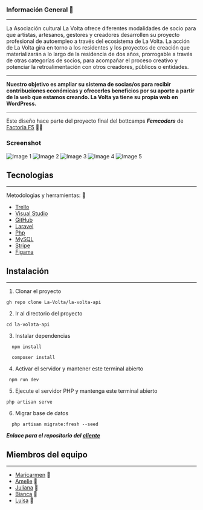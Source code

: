 ### Información General :ledger:
***
La Asociación cultural La Volta ofrece diferentes modalidades de socio para que artistas, artesanos, gestores y creadores desarrollen su proyecto profesional de autoempleo a través del ecosistema de La Volta.
La acción de La Volta gira en torno a los residentes y los proyectos de creación que materializarán a lo largo de la residencia de dos años, prorrogable a través de otras categorías de socios, para acompañar el proceso creativo y potenciar la retroalimentación con otros creadores, públicos o entidades.
***
**Nuestro objetivo es ampliar su sistema de socias/os para recibir contribuciones económicas y ofrecerles beneficios por su aporte a partir de la web que estamos creando. La Volta ya tiene su propia web en WordPress.**
***
Este diseño hace parte del proyecto final del bottcamps ***Femcoders*** de [Factoria F5](https://factoriaf5.org/) :woman_student:

### Screenshot
![Image 1](https://www.united-internet.de/fileadmin/user_upload/Brands/Downloads/Logo_IONOS_by.jpg)
![Image 2](https://www.united-internet.de/fileadmin/user_upload/Brands/Downloads/Logo_IONOS_by.jpg)
![Image 3](https://www.united-internet.de/fileadmin/user_upload/Brands/Downloads/Logo_IONOS_by.jpg)
![Image 4](https://www.united-internet.de/fileadmin/user_upload/Brands/Downloads/Logo_IONOS_by.jpg)
![Image 5](https://www.united-internet.de/fileadmin/user_upload/Brands/Downloads/Logo_IONOS_by.jpg)
## Tecnologias
***
Metodologias y herramientas: :toolbox:
* [Trello](https://trello.com/b/Ls3plE0O/kanban-la-volta) 
* [Visual Studio](https://code.visualstudio.com/)
* [GitHub](https://github.com/La-Volta/la-volta-client/edit/main/README.md)
* [Laravel](https://laravel.com/)
* [Php](https://www.php.net/manual/es/intro-whatis.php)
* [MySQL](https://www.mysql.com/)
* [Stripe](https://stripe.com/es)
* [Figama](https://www.figma.com/file/uxSfTva6l0hcZhLCf5MgES/La-Volta?node-id=1-15)
## Instalación
***
1. Clonar el proyecto 
```
gh repo clone La-Volta/la-volta-api
```
2. Ir al directorio del proyecto
```
cd la-volata-api
```
3. Instalar dependencias
```
  npm install
```
```
  composer install
```
4. Activar el servidor y mantener este terminal abierto
```
 npm run dev
``` 
5. Ejecute el servidor PHP y mantenga este terminal abierto
  ```
  php artisan serve
  ```
6. Migrar base de datos
```
  php artisan migrate:fresh --seed
```

***Enlace para el repositorio del [cliente](https://github.com/La-Volta/la-volta-client)***

## Miembros del equipo
***
* [Maricarmen](https://github.com/marchuovi) :penguin:
* [Amelie](https://github.com/AmelieLT) :hatched_chick:
* [Juliana](https://github.com/JulianaMZa) :flamingo:
* [Bianca](https://github.com/bgiudicid) :parrot:
* [Luisa](https://github.com/LuisaVAZ) :owl:
